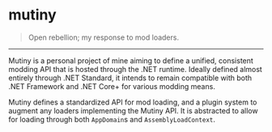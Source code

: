 # mutiny

> Open rebellion; my response to mod loaders.

---

Mutiny is a personal project of mine aiming to define a unified, consistent modding API that is hosted through the .NET runtime. Ideally defined almost entirely through .NET Standard, it intends to remain compatible with both .NET Framework and .NET Core+ for various modding means.

Mutiny defines a standardized API for mod loading, and a plugin system to augment any loaders implementing the Mutiny API. It is abstracted to allow for loading through both `AppDomain`s and `AssemblyLoadContext`.
